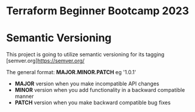 # Terraform Beginner Bootcamp 2023

# Semantic Versioning 

This project is going to utilize semantic versioning for its tagging 
[semver.org]https://semver.org/

The general format:
 **MAJOR.MINOR.PATCH** eg '1.0.1'

- **MAJOR** version when you make incompatible API changes
- **MINOR** version when you add functionality in a backward compatible manner
- **PATCH** version when you make backward compatible bug fixes